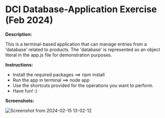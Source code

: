 # **DCI Database-Application Exercise (Feb 2024)**

**Description:**

This is a terminal-based application that can manage entries from a 'database' related to products. The 'database' is represented as an object literal in the app.js file for demonstration purposes.

**Instructions:**

- Install the required packages ==> npm install
- Run the app in terminal ==> node app
- Use the shortcuts provided for the operations you want to perform.
- Have fun! :) 

**Screenshots:**

![Screenshot from 2024-02-15 13-02-12](https://github.com/barisbalcimusic/database-app/assets/126829019/e3b2aa49-e76d-4ffc-a4d5-f785184418ec)
